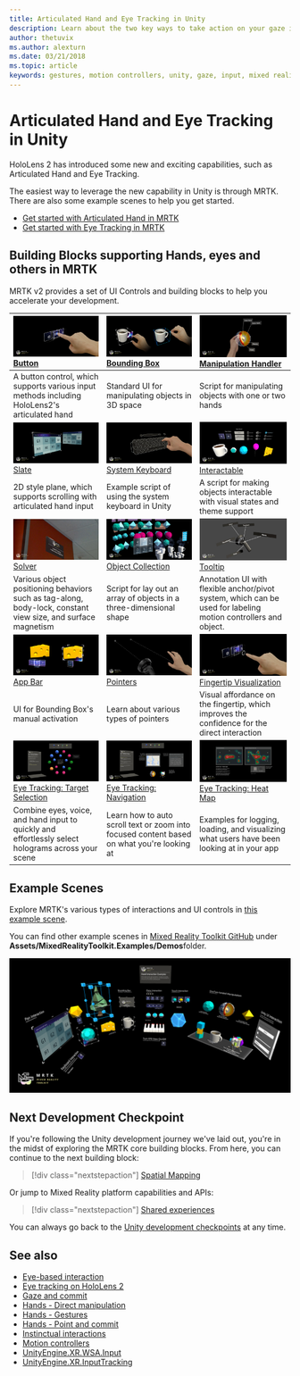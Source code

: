 ```yaml
---
title: Articulated Hand and Eye Tracking in Unity
description: Learn about the two key ways to take action on your gaze in Unity, hand gestures and motion controllers.
author: thetuvix
ms.author: alexturn
ms.date: 03/21/2018
ms.topic: article
keywords: gestures, motion controllers, unity, gaze, input, mixed reality headset, windows mixed reality headset, virtual reality headset, MRTK, Mixed Reality Toolkit
---
```


# Articulated Hand and Eye Tracking in Unity

HoloLens 2 has introduced some new and exciting capabilities, such as Articulated Hand and Eye Tracking.

The easiest way to leverage the new capability in Unity is through MRTK. There are also some example scenes to help you get started.

* [Get started with Articulated Hand  in MRTK](https://docs.microsoft.com/windows/mixed-reality/mrtk-unity/features/input/hand-tracking)
* [Get started with Eye Tracking in MRTK](https://docs.microsoft.com/windows/mixed-reality/mrtk-unity/features/input/eye-tracking/eye-tracking-main)

## Building Blocks supporting Hands, eyes and others in MRTK

MRTK v2 provides a set of UI Controls and building blocks to help you accelerate your development.

|  [![Button](images/MRTK_Button_Main.png)](https://docs.microsoft.com/windows/mixed-reality/mrtk-unity/features/ux-building-blocks/button) [Button](https://docs.microsoft.com/windows/mixed-reality/mrtk-unity/features/ux-building-blocks/button) | [![Bounding Box](images/MRTK_BoundingBox_Main.png)](https://docs.microsoft.com/windows/mixed-reality/mrtk-unity/features/ux-building-blocks/bounding-box) [Bounding Box](https://docs.microsoft.com/windows/mixed-reality/mrtk-unity/features/ux-building-blocks/bounding-box) | [![Manipulation Handler](images/MRTK_Manipulation_Main.png)](https://docs.microsoft.com/windows/mixed-reality/mrtk-unity/features/ux-building-blocks/manipulation-handler) [Manipulation Handler](https://docs.microsoft.com/windows/mixed-reality/mrtk-unity/features/ux-building-blocks/manipulation-handler) |
|:--- | :--- | :--- |
| A button control, which supports various input methods including HoloLens2's articulated hand | Standard UI for manipulating objects in 3D space | Script for manipulating objects with one or two hands |
|  [![Slate](images/MRTK_Slate_Main.png)](https://docs.microsoft.com/windows/mixed-reality/mrtk-unity/features/ux-building-blocks/slate) [Slate](https://docs.microsoft.com/windows/mixed-reality/mrtk-unity/features/ux-building-blocks/slate) | [![System Keyboard](images/MRTK_SystemKeyboard_Main.png)](https://docs.microsoft.com/windows/mixed-reality/mrtk-unity/features/ux-building-blocks/system-keyboard) [System Keyboard](https://docs.microsoft.com/windows/mixed-reality/mrtk-unity/features/ux-building-blocks/system-keyboard) | [![Interactable](images/InteractableExamples.png)](https://docs.microsoft.com/windows/mixed-reality/mrtk-unity/features/ux-building-blocks/interactable) [Interactable](https://docs.microsoft.com/windows/mixed-reality/mrtk-unity/features/ux-building-blocks/interactable) |
| 2D style plane, which supports scrolling with articulated hand input | Example script of using the system keyboard in Unity  | A script for making objects interactable with visual states and theme support |
|  [![Solver](images/MRTK_Solver_Main.png)](https://docs.microsoft.com/windows/mixed-reality/mrtk-unity/features/ux-building-blocks/solvers/solver) [Solver](https://docs.microsoft.com/windows/mixed-reality/mrtk-unity/features/ux-building-blocks/solvers/solver) | [![Object Collection](images/MRTK_ObjectCollection_Main.png)](https://docs.microsoft.com/windows/mixed-reality/mrtk-unity/features/ux-building-blocks/object-collection) [Object Collection](https://docs.microsoft.com/windows/mixed-reality/mrtk-unity/features/ux-building-blocks/object-collection) | [![Tooltip](images/MRTK_Tooltip_Main.png)](https://docs.microsoft.com/windows/mixed-reality/mrtk-unity/features/ux-building-blocks/tooltip) [Tooltip](https://docs.microsoft.com/windows/mixed-reality/mrtk-unity/features/ux-building-blocks/tooltip) |
| Various object positioning behaviors such as tag-along, body-lock, constant view size, and surface magnetism | Script for lay out an array of objects in a three-dimensional shape | Annotation UI with flexible anchor/pivot system, which can be used for labeling motion controllers and object. |
|  [![App Bar](images/MRTK_AppBar_Main.png)](https://docs.microsoft.com/windows/mixed-reality/mrtk-unity/features/ux-building-blocks/app-bar) [App Bar](https://docs.microsoft.com/windows/mixed-reality/mrtk-unity/features/ux-building-blocks/app-bar) | [![Pointers](images/MRTK_Pointer_Main.png)](https://docs.microsoft.com/windows/mixed-reality/mrtk-unity/features/input/pointers) [Pointers](https://docs.microsoft.com/windows/mixed-reality/mrtk-unity/features/input/pointers) | [![Fingertip Visualization](images/MRTK_FingertipVisualization_Main.png)](https://docs.microsoft.com/windows/mixed-reality/mrtk-unity/features/ux-building-blocks/fingertip-visualization) [Fingertip Visualization](https://docs.microsoft.com/windows/mixed-reality/mrtk-unity/features/ux-building-blocks/fingertip-visualization) |
| UI for Bounding Box's manual activation | Learn about various types of pointers | Visual affordance on the fingertip, which improves the confidence for the direct interaction |
|  [![Eye Tracking: Target Selection](images/mrtk_et_targetselect.png)](https://docs.microsoft.com/windows/mixed-reality/mrtk-unity/features/input/eye-tracking/eye-tracking-target-selection) [Eye Tracking: Target Selection](https://docs.microsoft.com/windows/mixed-reality/mrtk-unity/features/input/eye-tracking/eye-tracking-target-selection) | [![Eye Tracking: Navigation](images/mrtk_et_navigation.png)](https://docs.microsoft.com/windows/mixed-reality/mrtk-unity/features/input/eye-tracking/eye-tracking-navigation) [Eye Tracking: Navigation](https://docs.microsoft.com/windows/mixed-reality/mrtk-unity/features/input/eye-tracking/eye-tracking-navigation) | [![Eye Tracking: Heat Map](images/mrtk_et_heatmaps.png)](https://microsoft.github.io/MixedRealityToolkit-Unity/Documentation/EyeTracking/EyeTracking_Visualization.html) [Eye Tracking: Heat Map](https://microsoft.github.io/MixedRealityToolkit-Unity/Documentation/EyeTracking/EyeTracking_Visualization.html) |
| Combine eyes, voice, and hand input to quickly and effortlessly select holograms across your scene | Learn how to auto scroll text or zoom into focused content based on what you're looking at| Examples for logging, loading, and visualizing what users have been looking at in your app |

## Example Scenes

Explore MRTK's various types of interactions and UI controls in [this example scene](https://microsoft.github.io/MixedRealityToolkit-Unity/Documentation/README_HandInteractionExamples.html).

You can find  other example scenes in [Mixed Reality Toolkit GitHub](https://github.com/Microsoft/MixedRealityToolkit-Unity) under **Assets/MixedRealityToolkit.Examples/Demos**folder.

[![Example Scene](images/MRTK_Examples.png)](https://docs.microsoft.com/windows/mixed-reality/mrtk-unity/features/example-scenes/hand-interaction-examples)

## Next Development Checkpoint

If you're following the Unity development journey we've laid out, you're in the midst of exploring the MRTK core building blocks. From here, you can continue to the next building block:

> [!div class="nextstepaction"]
> [Spatial Mapping](spatial-mapping-in-unity.md)

Or jump to Mixed Reality platform capabilities and APIs:

> [!div class="nextstepaction"]
> [Shared experiences](shared-experiences-in-unity.md)

You can always go back to the [Unity development checkpoints](unity-development-overview.md#2-core-building-blocks) at any time.

## See also

* [Eye-based interaction](../../design/eye-gaze-interaction.md)
* [Eye tracking on HoloLens 2](../../design/eye-tracking.md)
* [Gaze and commit](../../design/gaze-and-commit.md)
* [Hands - Direct manipulation](../../design/direct-manipulation.md)
* [Hands - Gestures](../../design/gaze-and-commit.md#composite-gestures)
* [Hands - Point and commit](../../design/point-and-commit.md)
* [Instinctual interactions](../../design/interaction-fundamentals.md)
* [Motion controllers](../../design/motion-controllers.md)
* [UnityEngine.XR.WSA.Input](https://docs.unity3d.com/ScriptReference/XR.WSA.Input.InteractionManager.html)
* [UnityEngine.XR.InputTracking](https://docs.unity3d.com/ScriptReference/XR.InputTracking.html)
